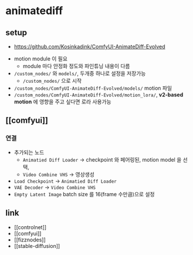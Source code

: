# animatediff

## setup
+ https://github.com/Kosinkadink/ComfyUI-AnimateDiff-Evolved
- motion module 이 필요
  - module 마다 안정화 정도와 파인튜닝 내용이 다름
- `/custom_nodes/` 와 `models/`, 두개중 하나로 설정을 저장가능
  - `/custom_nodes/` 으로 시작
- `/custom_nodes/ComfyUI-AnimateDiff-Evolved/models/` motion 파일
- `/custom_nodes/ComfyUI-AnimateDiff-Evolved/motion_lora/`, **v2-based motion** 에 영향을 주고 싶다면 로라 사용가능

## [[comfyui]]
### 연결
- 추가되는 노드
  - `Animatied Diff Loader` -> checkpoint 와 페어링된, motion model 을 선택, 
  - `Video Combine VHS` -> 영상생성
- `Load Checkpoint` -> `Animatied Diff Loader`
- `VAE Decoder` -> `Video Combine VHS`
- `Empty Latent Image` batch size 를 16(frame 수만큼)으로 설정


## link
- [[controlnet]]
- [[comfyui]]
- [[fizznodes]]
- [[stable-diffusion]]
